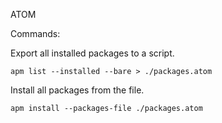 ATOM

Commands:

Export all installed packages to a script.
```
apm list --installed --bare > ./packages.atom
```

Install all packages from the file.
```
apm install --packages-file ./packages.atom
```
